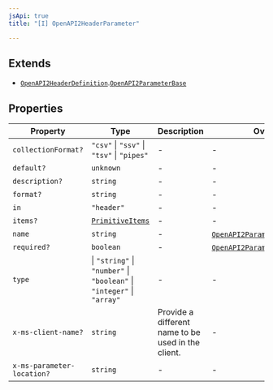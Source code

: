 ```yaml
---
jsApi: true
title: "[I] OpenAPI2HeaderParameter"

---
```

## Extends

- [`OpenAPI2HeaderDefinition`](OpenAPI2HeaderDefinition.md).[`OpenAPI2ParameterBase`](OpenAPI2ParameterBase.md)

## Properties

| Property | Type | Description | Overrides | Inherited from |
| ------ | ------ | ------ | ------ | ------ |
| `collectionFormat?` | `"csv"` \| `"ssv"` \| `"tsv"` \| `"pipes"` | - | - | [`OpenAPI2HeaderDefinition`](OpenAPI2HeaderDefinition.md).`collectionFormat` |
| `default?` | `unknown` | - | - | - |
| `description?` | `string` | - | - | [`OpenAPI2ParameterBase`](OpenAPI2ParameterBase.md).`description` |
| `format?` | `string` | - | - | [`OpenAPI2HeaderDefinition`](OpenAPI2HeaderDefinition.md).`format` |
| `in` | `"header"` | - | - | - |
| `items?` | [`PrimitiveItems`](PrimitiveItems.md) | - | - | [`OpenAPI2HeaderDefinition`](OpenAPI2HeaderDefinition.md).`items` |
| `name` | `string` | - | [`OpenAPI2ParameterBase`](OpenAPI2ParameterBase.md).`name` | - |
| `required?` | `boolean` | - | [`OpenAPI2ParameterBase`](OpenAPI2ParameterBase.md).`required` | - |
| `type` | \| `"string"` \| `"number"` \| `"boolean"` \| `"integer"` \| `"array"` | - | - | [`OpenAPI2HeaderDefinition`](OpenAPI2HeaderDefinition.md).`type` |
| `x-ms-client-name?` | `string` | Provide a different name to be used in the client. | - | [`OpenAPI2ParameterBase`](OpenAPI2ParameterBase.md).`x-ms-client-name` |
| `x-ms-parameter-location?` | `string` | - | - | [`OpenAPI2ParameterBase`](OpenAPI2ParameterBase.md).`x-ms-parameter-location` |
